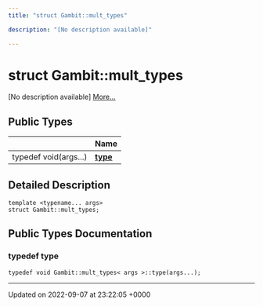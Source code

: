 ```yaml
---
title: "struct Gambit::mult_types"

description: "[No description available]"

---
```


# struct Gambit::mult_types



[No description available] [More...](#detailed-description)

## Public Types

|                | Name           |
| -------------- | -------------- |
| typedef void(args...) | **[type](/documentation/code/classes/structgambit_1_1mult__types/#typedef-type)**  |

## Detailed Description

```
template <typename... args>
struct Gambit::mult_types;
```

## Public Types Documentation

### typedef type

```
typedef void Gambit::mult_types< args >::type(args...);
```


-------------------------------

Updated on 2022-09-07 at 23:22:05 +0000